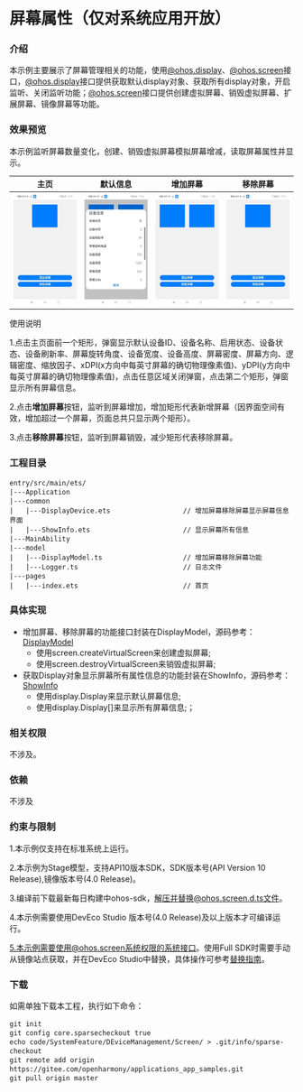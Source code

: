 # 屏幕属性（仅对系统应用开放）

### 介绍

本示例主要展示了屏幕管理相关的功能，使用[@ohos.display](https://gitee.com/openharmony/docs/blob/OpenHarmony-5.0.1-Release/zh-cn/application-dev/reference/apis-arkui/js-apis-display-sys.md)、[@ohos.screen](https://gitee.com/openharmony/docs/blob/OpenHarmony-5.0.1-Release/zh-cn/application-dev/reference/apis-arkui/js-apis-screen-sys.md)接口，[@ohos.display](https://gitee.com/openharmony/docs/blob/OpenHarmony-5.0.1-Release/zh-cn/application-dev/reference/apis-arkui/js-apis-display-sys.md)接口提供获取默认display对象、获取所有display对象，开启监听、关闭监听功能；[@ohos.screen](https://gitee.com/openharmony/docs/blob/OpenHarmony-5.0.1-Release/zh-cn/application-dev/reference/apis-arkui/js-apis-screen-sys.md)接口提供创建虚拟屏幕、销毁虚拟屏幕、扩展屏幕、镜像屏幕等功能。

### 效果预览

本示例监听屏幕数量变化，创建、销毁虚拟屏幕模拟屏幕增减，读取屏幕属性并显示。

| 主页                              | 默认信息                                | 增加屏幕                        | 移除屏幕                           |
| --------------------------------- | --------------------------------------- | ------------------------------- | ---------------------------------- |
| ![](screenshots/device/index.png) | ![](screenshots/device/defaultInfo.png) | ![](screenshots/device/add.png) | ![](screenshots/device/remove.png) |

使用说明

1.点击主页面前一个矩形，弹窗显示默认设备ID、设备名称、启用状态、设备状态、设备刷新率、屏幕旋转角度、设备宽度、设备高度、屏幕密度、屏幕方向、逻辑密度、缩放因子、xDPI(x方向中每英寸屏幕的确切物理像素值)、yDPI(y方向中每英寸屏幕的确切物理像素值)，点击任意区域关闭弹窗，点击第二个矩形，弹窗显示所有屏幕信息。

2.点击**增加屏幕**按钮，监听到屏幕增加，增加矩形代表新增屏幕（因界面空间有效，增加超过一个屏幕，页面总共只显示两个矩形）。

3.点击**移除屏幕**按钮，监听到屏幕销毁，减少矩形代表移除屏幕。

### 工程目录

```
entry/src/main/ets/
|---Application
|---common
|   |---DisplayDevice.ets                  // 增加屏幕移除屏幕显示屏幕信息界面
|   |---ShowInfo.ets                       // 显示屏幕所有信息
|---MainAbility
|---model
|   |---DisplayModel.ts                    // 增加屏幕移除屏幕功能
|   |---Logger.ts                          // 日志文件
|---pages
|   |---index.ets                          // 首页
```

### 具体实现

- 增加屏幕、移除屏幕的功能接口封装在DisplayModel，源码参考：[DisplayModel](entry/src/main/ets/model/DisplayModel.ts)
  - 使用screen.createVirtualScreen来创建虚拟屏幕;
  - 使用screen.destroyVirtualScreen来销毁虚拟屏幕;
- 获取Display对象显示屏幕所有属性信息的功能封装在ShowInfo，源码参考：[ShowInfo](entry/src/main/ets/common/ShowInfo.ets)
  - 使用display.Display来显示默认屏幕信息;
  - 使用display.Display[]来显示所有屏幕信息;；

### 相关权限

不涉及。

### 依赖

不涉及

### 约束与限制

1.本示例仅支持在标准系统上运行。

2.本示例为Stage模型，支持API10版本SDK，SDK版本号(API Version 10 Release),镜像版本号(4.0 Release)。

3.编译前下载最新每日构建中ohos-sdk，解压并替换@ohos.screen.d.ts文件。

4.本示例需要使用DevEco Studio 版本号(4.0 Release)及以上版本才可编译运行。

5.本示例需要使用@ohos.screen系统权限的系统接口。使用Full SDK时需要手动从镜像站点获取，并在DevEco Studio中替换，具体操作可参考[替换指南](https://gitee.com/openharmony/docs/blob/OpenHarmony-5.0.1-Release/zh-cn/application-dev/faqs/full-sdk-switch-guide.md)。

### 下载

如需单独下载本工程，执行如下命令：
```
git init
git config core.sparsecheckout true
echo code/SystemFeature/DEviceManagement/Screen/ > .git/info/sparse-checkout
git remote add origin https://gitee.com/openharmony/applications_app_samples.git
git pull origin master

```